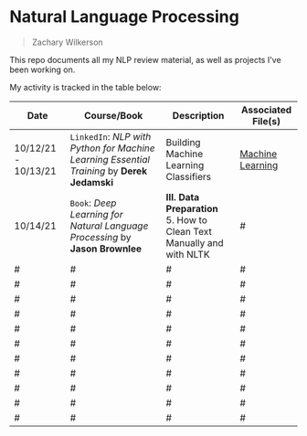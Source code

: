 # Natural Language Processing
> Zachary Wilkerson

This repo documents all my NLP review material, as well as projects I've been working on. 

My activity is tracked in the table below: 

| Date | Course/Book | Description | Associated File(s) |
| -- | --- | --- | --- |
| 10/12/21 - 10/13/21| `LinkedIn`: *NLP with Python for Machine Learning Essential Training* by **Derek Jedamski** | Building Machine Learning Classifiers | [Machine Learning](https://github.com/zacharywilkerson/nlp/blob/main/Learning/Machine%20Learning.ipynb) |
| 10/14/21 | `Book`: *Deep Learning for Natural Language Processing* by **Jason Brownlee** | **III. Data Preparation**<br />5. How to Clean Text Manually and with NLTK | # |
| # | # | # | # |
| # | # | # | # |
| # | # | # | # |
| # | # | # | # |
| # | # | # | # |
| # | # | # | # |
| # | # | # | # |
| # | # | # | # |
| # | # | # | # |
| # | # | # | # |
| # | # | # | # |